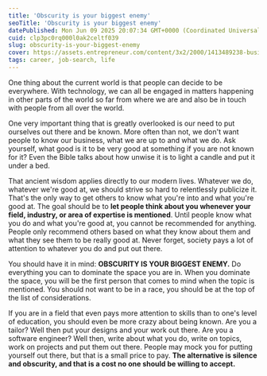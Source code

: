 ```yaml
---
title: 'Obscurity is your biggest enemy'
seoTitle: 'Obscurity is your biggest enemy'
datePublished: Mon Jun 09 2025 20:07:34 GMT+0000 (Coordinated Universal Time)
cuid: clp3pc0rq000l0ak2celtf039
slug: obscurity-is-your-biggest-enemy
cover: https://assets.entrepreneur.com/content/3x2/2000/1413489238-businesses-die-obscurity-do-all-you-can-gain-attention.jpg?format=pjeg&auto=webp
tags: career, job-search, life
---
```


One thing about the current world is that people can decide to be everywhere. With technology, we can all be engaged in matters happening in other parts of the world so far from where we are and also be in touch with people from all over the world.

One very important thing that is greatly overlooked is our need to put ourselves out there and be known. More often than not, we don't want people to know our business, what we are up to and what we do. Ask yourself, what good is it to be very good at something if you are not known for it? Even the Bible talks about how unwise it is to light a candle and put it under a bed.

That ancient wisdom applies directly to our modern lives. Whatever we do, whatever we're good at, we should strive so hard to relentlessly publicize it. That's the only way to get others to know what you're into and what you're good at. The goal should be to **let people think about you whenever your field, industry, or area of expertise is mentioned**. Until people know what you do and what you're good at, you cannot be recommended for anything. People only recommend others based on what they know about them and what they see them to be really good at. Never forget, society pays a lot of attention to whatever you do and put out there.

You should have it in mind: **OBSCURITY IS YOUR BIGGEST ENEMY.** Do everything you can to dominate the space you are in. When you dominate the space, you will be the first person that comes to mind when the topic is mentioned. You should not want to be in a race, you should be at the top of the list of considerations.

If you are in a field that even pays more attention to skills than to one's level of education, you should even be more crazy about being known. Are you a tailor? Well then put your designs and your work out there. Are you a software engineer? Well then, write about what you do, write on topics, work on projects and put them out there. People may mock you for putting yourself out there, but that is a small price to pay. **The alternative is silence and obscurity, and that is a cost no one should be willing to accept.**
